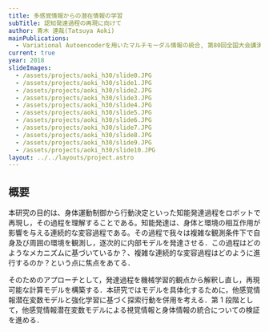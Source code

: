 ```yaml
---
title: 多感覚情報からの潜在情報の学習
subTitle: 認知発達過程の再現に向けて
author: 青木 達哉(Tatsuya Aoki)
mainPublications:
  - Variational Autoencoderを用いたマルチモーダル情報の統合, 第80回全国大会講演論文集, 2018(1), 17-18.
current: true
year: 2018
slideImages:
  - /assets/projects/aoki_h30/slide0.JPG
  - /assets/projects/aoki_h30/slide1.JPG
  - /assets/projects/aoki_h30/slide2.JPG
  - /assets/projects/aoki_h30/slide3.JPG
  - /assets/projects/aoki_h30/slide4.JPG
  - /assets/projects/aoki_h30/slide5.JPG
  - /assets/projects/aoki_h30/slide6.JPG
  - /assets/projects/aoki_h30/slide7.JPG
  - /assets/projects/aoki_h30/slide8.JPG
  - /assets/projects/aoki_h30/slide9.JPG
  - /assets/projects/aoki_h30/slide10.JPG
layout: ../../layouts/project.astro
---
```


## 概要

本研究の目的は、身体運動制御から行動決定といった知能発達過程をロボットで再現し，その過程を理解することである。知能発達は、身体と環境の相互作用が影響を与える連続的な変容過程である。その過程で我々は複雑な観測条件下で自身及び周囲の環境を観測し，逐次的に内部モデルを発達させる．この過程はどのようなメカニズムに基づいているか？、複雑な連続的な変容過程はどのように進行するのか？という点に焦点をあてる．

そのためのアプローチとして，発達過程を機械学習的観点から解釈し直し，再現可能な計算モデルを構築する．本研究ではモデルを具体化するために，他感覚情報潜在変数モデルと強化学習に基づく探索行動を併用を考える．第 1 段階として，他感覚情報潜在変数モデルによる視覚情報と身体情報の統合についての検証を進める．
